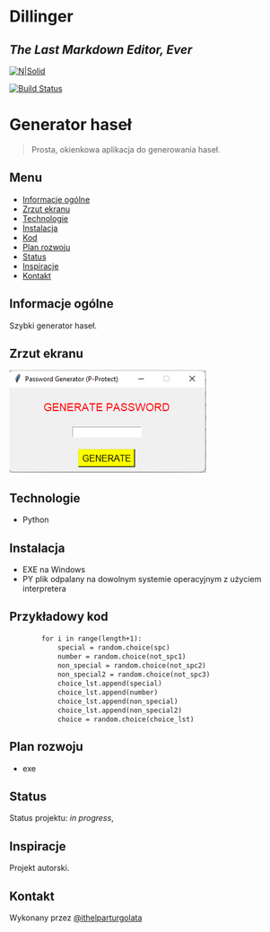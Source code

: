 # Dillinger
## _The Last Markdown Editor, Ever_

[![N|Solid](https://cldup.com/dTxpPi9lDf.thumb.png)](https://nodesource.com/products/nsolid)

[![Build Status](https://travis-ci.org/joemccann/dillinger.svg?branch=master)](https://travis-ci.org/joemccann/dillinger)

# Generator haseł
> Prosta, okienkowa aplikacja do generowania haseł. 

## Menu
* [Informacje ogólne](#informacje-oglne)
* [Zrzut ekranu](#zrzut-ekranu)
* [Technologie](#technologie)
* [Instalacja](#instalacja)
* [Kod](#kod)
* [Plan rozwoju](#plan-rozwoju)
* [Status](#status)
* [Inspiracje](#inspiracje)
* [Kontakt](#kontakt)

## Informacje ogólne
Szybki generator haseł.

## Zrzut ekranu
![Zrzut ekranu](./images/screenshot.png)

## Technologie
* Python

## Instalacja
* EXE na Windows
* PY plik odpalany na dowolnym systemie operacyjnym z użyciem interpretera 

## Przykładowy kod


```          length = random.randint(9, 10)
        for i in range(length+1):
            special = random.choice(spc)
            number = random.choice(not_spc1)
            non_special = random.choice(not_spc2)
            non_special2 = random.choice(not_spc3)
            choice_lst.append(special)
            choice_lst.append(number)
            choice_lst.append(non_special)
            choice_lst.append(non_special2)
            choice = random.choice(choice_lst)
```





## Plan rozwoju

* exe

## Status
Status projektu: _in progress_, 

## Inspiracje
Projekt autorski.

## Kontakt
Wykonany przez [@ithelparturgolata](ithelparturgolata@gmail.com) 